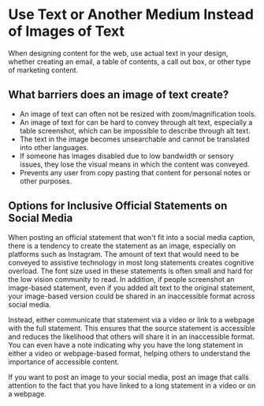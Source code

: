 # Use Text or Another Medium Instead of Images of Text

When designing content for the web, use actual text in your design, whether creating an email, a table of contents, a call out box, or other type of marketing content. 

## What barriers does an image of text create?

- An image of text can often not be resized with zoom/magnification tools. 
- An image of text for can be hard to convey through alt text, especially a table screenshot, which can be impossible to describe through alt text.
- The text in the image becomes unsearchable and cannot be translated into other languages.
- If someone has images disabled due to low bandwidth or sensory issues, they lose the visual means in which the content was conveyed. 
- Prevents any user from copy pasting that content for personal notes or other purposes.

## Options for Inclusive Official Statements on Social Media

When posting an official statement that won't fit into a social media caption, there is a tendency to create the statement as an image, especially on platforms such as Instagram. The amount of text that would need to be conveyed to assistive technology in most long statements creates cognitive overload. The font size used in these statements is often small and hard for the low vision community to read. In addition, if people screenshot an image-based statement, even if you added alt text to the original statement, your image-based version could be shared in an inaccessible format across social media. 

Instead, either communicate that statement via a video or link to a webpage with the full statement. This ensures that the source statement is accessible and reduces the likelihood that others will share it in an inaccessible format. You can even have a note indicating why you have the long statement in either a video or webpage-based format, helping others to understand the importance of accessible content.

If you want to post an image to your social media, post an image that calls attention to the fact that you have linked to a long statement in a video or on a webpage. 
